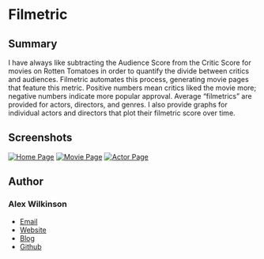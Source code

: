 # Filmetric

## Summary

I have always like subtracting the Audience Score from the Critic Score for movies on Rotten Tomatoes in order to quantify the divide between critics and audiences. Filmetric automates this process, generating movie pages that feature this metric. Positive numbers mean critics liked the movie more; negative numbers indicate more popular approval. Average “filmetrics” are provided for actors, directors, and genres. I also provide graphs for individual actors and directors that plot their filmetric score over time.

## Screenshots

[![Home Page](http://filmetric.com/assets/home.png)](http://filmetric.com)
[![Movie Page](http://filmetric.com/assets/movie-page.png)](http://filmetric.com)
[![Actor Page](http://filmetric.com/assets/actor-page.png)](http://filmetric.com)

## Author

### Alex Wilkinson
 - [Email](mailto:alex.wilkinson@me.com)
 - [Website](http://alexwilkinson.me)
 - [Blog](http://alexwilkinson.me/blog)
 - [Github](http://github.com/alexwilkinson)